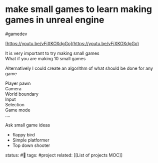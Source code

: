 # make small games to learn making games in unreal engine
#gamedev 

[https://youtu.be/vFjXKOXdgGo](https://youtu.be/vFjXKOXdgGo)  
  
It is very important to try making small games  
What if you are making 10 small games  
  
Alternatively I could create an algorithm of what should be done for any game  
  
Player pawn  
Camera  
World boundary  
Input  
Selection  
Game mode  
….  
  
  
  
  
Ask small game ideas  
- flappy bird  
- Simple platformer  
- Top down shooter

 

status: #🌱 
tags: #project
related: [[List of projects MOC]]